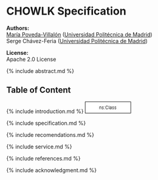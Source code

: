 # CHOWLK Specification

**Authors:**<br>
[María Poveda-Villalón](http://w3id.org/people/mpoveda) ([Universidad Politécnica de Madrid](https://www.upm.es/))<br>
Serge Chávez-Feria ([Universidad Politécnica de Madrid](https://www.upm.es/))

**License:**<br>
Apache 2.0 License

{% include abstract.md %}

## Table of Content

{% include introduction.md %}
!["Clas block"](_includes/images/class.jpg "Class block")

{% include specification.md %}

{% include recomendations.md %}

{% include service.md %}

{% include references.md %}

{% include acknowledgment.md %}
